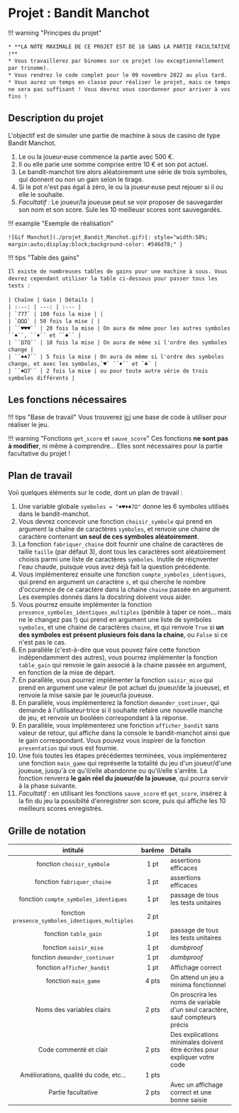 # Projet : Bandit Manchot

!!! warning "Principes du projet"

    * **LA NOTE MAXIMALE DE CE PROJET EST DE 18 SANS LA PARTIE FACULTATIVE !** 
	* Vous travaillerez par binomes sur ce projet (ou exceptionnellement par trinome).
	* Vous rendrez le code complet pour le 09 novembre 2022 au plus tard.
	* Vous aurez un temps en classe pour réaliser le projet, mais ce temps  ne sera pas suffisant ! Vous devrez vous coordonner pour arriver à vos fins !

## Description du projet

L'objectif est de simuler une partie de machine à sous de casino de type Bandit Manchot.

1. Le ou la joueur·euse commence la partie avec 500 €.
2. Il ou elle parie une somme comprise entre 10 € et son pot actuel.
3. Le bandit-manchot tire alors aléatoirement une série de trois symboles, qui donnent ou non un gain selon le tirage.
4. Si le pot n'est pas égal à zéro, le ou la joueur·euse peut rejouer si il ou elle le souhaite.
5. *Facultatif :* Le joueur/la joueuse peut se voir proposer de sauvegarder son nom et son score. Sule les 10 meilleusr scores sont sauvegardés.

!!! example "Exemple de réalisation"

    ![Gif Manchot](./projet_Bandit_Manchot.gif){: style="width:50%; margin:auto;display:block;background-color: #546d78;" }

!!! tips "Table des gains"

    Il existe de nombreuses tables de gains pour une machine à sous. Vous devrez cependant utiliser la table ci-dessous pour passer tous les tests :

    | Chaîne | Gain | Détails |
    | :---: | ---: | :--- |
    | `777` | 100 fois la mise | |
    | `ΩΩΩ` | 50 fois la mise | |
    | ``♥♥♥`` | 20 fois la mise | On aura de même pour les autres symboles ``♠``, ``♦`` et ``♣`` |
    | ``Ω7Ω`` | 10 fois la mise | On aura de même si l'ordre des symboles change |
    | ``♠♠7`` | 5 fois la mise | On aura de même si l'ordre des symboles change, et avec les symboles,`♥` ``♦`` et `♣` |
    | ``♠Ω7`` | 2 fois la mise | ou pour toute autre série de trois symboles différents |


## Les fonctions nécessaires

!!! tips "Base de travail"
    Vous trouverez [ici](./Bandit_Manchot_Eleve.py) une base de code à utiliser pour réaliser le jeu.

!!! warning "Fonctions `get_score` et `sauve_score`"
    Ces fonctions **ne sont pas à modifier**, ni même à comprendre... Elles sont nécessaires pour la partie facultative du projet !

## Plan de travail

Voii quelques éléments sur le code, dont un plan de travail :

1. Une variable globale ``symboles = "♠♥♦♣7Ω"`` donne les 6 symboles utilisés dans le bandit-manchot.
2. Vous devrez concevoir une fonction ``choisir_symbole`` qui prend en argument la chaîne de caractères ``symboles``, et renvoie une chaine de caractère contenant **un seul de ces symboles aléatoirement**.
3. La fonction `fabriquer_chaine` doit fournir une chaîne de caractères de taille `taille` (par défaut 3), dont tous les caractères sont aléatoirement choisis parmi une liste de caractères `symboles`. Inutile de réiçnventer l'eau chaude, puisque vous avez déjà fait la question précédente.
4. Vous implémenterez ensuite une fonction ``compte_symboles_identiques``, qui prend en argument un caractère `s`, et qui cherche le nombre d'occurence de ce caractère dans la chaine `chaine` passée en argument. Les exemples donnés dans la docstring doivent vous aider.
5. Vous pourrez ensuite implémenter la fonction ``presence_symboles_identiques_multiples`` (pénible à taper ce nom... mais ne le changez pas !) qui prend en argument une liste de symboles `symboles`, et une chaine de caractères `chaine`, et qui renvoie `True` si **un des symboles est présent plusieurs fois dans la chaine**, ou `False` si ce n'est pas le cas.
6. En parallèle (c'est-à-dire que vous pouvez faire cette fonction indépendamment des autres), vous pourrez implémenter la fonction ``table_gain`` qui renvoie le gain associé à la chaine passée en argument, en fonction de la mise de départ.
7. En parallèle, vous pourrez implémenter la fonction `saisir_mise` qui prend en argument une valeur (le pot actuel du joueur/de la joueuse), et renvoie la mise saisie par le joueur/la joueuse.
8. En parallèle, vous implémenterez la fonction ``demander_continuer``, qui demande à l'utilisateur·trice si il souhaite refaire une nouvelle manche de jeu, et renvoie un booléen correspondant à la réponse.
9. En parallèle, vous implémenterez une fonction ``afficher_bandit`` sans valeur de retour, qui affiche dans la console le bandit-manchot ainsi que le gain correspondant. Vous pouvez vous inspirer de la fonction `presentation` qui vous est fournie.
10. Une fois toutes les étapes précédentes terminées, vous implémenterez une fonction `main_game` qui représente la totalité du jeu d'un joueur/d'une joueuse, jusqu'à ce qu'il/elle abandonne ou qu'il/elle s'arrête. La fonction renverra **le gain réel du joueur/de la joueuse**, qui pourra servir à la phase suivante.
11. *Facultatif* : en utilisant les fonctions `sauve_score` et `get_score`, insérez à la fin du jeu la possibilté d'enregistrer son score, puis qui affiche les 10 meilleurs scores enregistrés.


## Grille de notation

| intitulé | barême | Détails |
| :---: | :---: | :--- |
| fonction `choisir_symbole` | 1 pt | assertions efficaces |
| fonction `fabriquer_chaine` | 1 pt | assertions efficaces  |
| fonction ``compte_symboles_identiques`` | 1 pt | passage de tous les tests unitaires |
| fonction ``presence_symboles_identiques_multiples`` | 2 pt |  |
| fonction ``table_gain`` | 1 pt | passage de tous les tests unitaires  |
| fonction `saisir_mise` | 1 pt | *dumbproof* |
| fonction ``demander_continuer`` | 1 pt | *dumbproof* |
| fonction ``afficher_bandit`` | 1 pt | Affichage correct |
| fonction `main_game` | 4 pts | On attend un jeu a minima fonctionnel |
| Noms des variables clairs | 2 pts | On proscrira les noms de variable d'un seul caractère, sauf compteurs précis |
| Code commenté et clair | 2 pts | Des explications minimales doivent être écrites pour expliquer votre code |
| Améliorations,   qualité du code, etc... | 1 pts | |
| Partie facultative | 2 pts | Avec un affichage correct et une bonne saisie |
